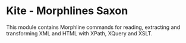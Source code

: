 # Kite - Morphlines Saxon

This module contains Morphline commands for reading, extracting and transforming XML and HTML with XPath, XQuery and XSLT.
